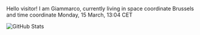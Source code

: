 Hello visitor! I am Giammarco, currently living in space coordinate Brussels and time coordinate Monday, 15 March, 13:04 CET

![GitHub Stats](https://github-readme-stats.vercel.app/api?username=grcasanova)
